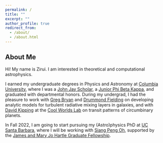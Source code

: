 ```yaml
---
permalink: /
title: ""
excerpt: ""
author_profile: true
redirect_from: 
  - /about/
  - /about.html
---
```


## About Me

Hi! My name is Zirui. I am interested in theoretical and computational astrophysics. 

I earned my undergraduate degrees in Physics and Astronomy at [Columbia University](https://www.columbia.edu/), where I was a [John Jay Scholar](https://www.college.columbia.edu/alumni/jj-scholars-program), a [Junior Phi Beta Kappa](https://www.pbk.org/), and graduated with departmental honors. During my undergrad, I had the pleasure to work with [Greg Bryan](http://user.astro.columbia.edu/~gbryan/Site/home.html) and [Drummond Fielding](https://dfielding14.github.io/) on developing analytic models for turbulent radiative mixing layers in galaxies, and with [David Kipping](http://user.astro.columbia.edu/~dkipping/index.html) at the [Cool Worlds Lab](https://www.coolworldslab.com/) on transit patterns of circumbinary planets. 

In Fall 2022, I am going to start pursuing my (Astro)physics PhD at [UC Santa Barbara](https://www.physics.ucsb.edu/), where I will be working with [Siang Peng Oh](http://web.physics.ucsb.edu/~peng/), supported by the [James and Mary Jo Hartle Graduate Fellowship](https://giving.ucsb.edu/Funds/Give?id=348).
